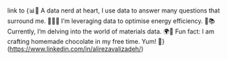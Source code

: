 link to {📊💼 A data nerd at heart, I use data to answer many questions that surround me. 
🔬💡🌟 I’m leveraging data to optimise energy efficiency. 
🧪📚 Currently, I’m delving into the world of materials data. 
🌍🍫 Fun fact: I am crafting homemade chocolate in my free time. Yum! 🤤}(https://www.linkedin.com/in/alirezavalizadeh/)
